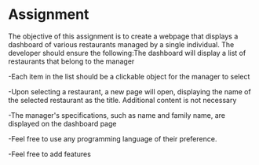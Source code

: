 # Assignment

The objective of this assignment is to create a webpage that displays a dashboard of various restaurants managed by a single individual. The developer should ensure the following:The dashboard will display a list of restaurants that belong to the manager

-Each item in the list should be a clickable object for the manager to select

-Upon selecting a restaurant, a new page will open, displaying the name of the selected restaurant as the title. Additional content is not necessary

-The manager's specifications, such as name and family name, are displayed on the dashboard page

-Feel free to use any programming language of their preference.

-Feel free to add features
